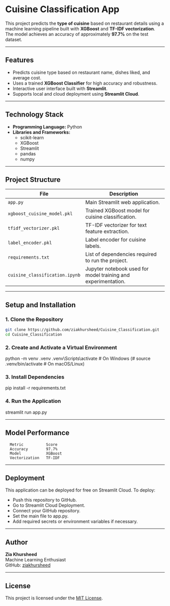 # Cuisine Classification App

This project predicts the **type of cuisine** based on restaurant details using a machine learning pipeline built with **XGBoost** and **TF-IDF vectorization**.  
The model achieves an accuracy of approximately **97.7%** on the test dataset.

---

## Features

- Predicts cuisine type based on restaurant name, dishes liked, and average cost.  
- Uses a trained **XGBoost Classifier** for high accuracy and robustness.  
- Interactive user interface built with **Streamlit**.  
- Supports local and cloud deployment using **Streamlit Cloud**.  

---

## Technology Stack

- **Programming Language:** Python  
- **Libraries and Frameworks:**  
  - scikit-learn  
  - XGBoost  
  - Streamlit  
  - pandas  
  - numpy  

---

## Project Structure

| File | Description |
|------|--------------|
| `app.py` | Main Streamlit web application. |
| `xgboost_cuisine_model.pkl` | Trained XGBoost model for cuisine classification. |
| `tfidf_vectorizer.pkl` | TF-IDF vectorizer for text feature extraction. |
| `label_encoder.pkl` | Label encoder for cuisine labels. |
| `requirements.txt` | List of dependencies required to run the project. |
| `cuisine_classification.ipynb` | Jupyter notebook used for model training and experimentation. |

---





## Setup and Installation
### 1. Clone the Repository
  ```bash
  git clone https://github.com/ziakhursheed/Cuisine_Classification.git
  cd Cuisine_Classification  
  ```

### 2. Create and Activate a Virtual Environment
  python -m venv .venv
  .venv\Scripts\activate    # On Windows
  (# source .venv/bin/activate  # On macOS/Linux)

### 3. Install Dependencies
  pip install -r requirements.txt

### 4. Run the Application
  streamlit run app.py

---

## Model Performance
      Metric	      Score
      Accuracy	      97.7%
      Model        	  XGBoost
      Vectorization   TF-IDF

---

## Deployment
This application can be deployed for free on Streamlit Cloud.
To deploy:
- Push this repository to GitHub.
- Go to Streamlit Cloud Deployment.
- Connect your GitHub repository.
- Set the main file to app.py.
- Add required secrets or environment variables if necessary.

---

## Author

**Zia Khursheed**  
Machine Learning Enthusiast  
GitHub: [ziakhursheed](https://github.com/ziakhursheed)


---

## License

This project is licensed under the [MIT License](LICENSE).
